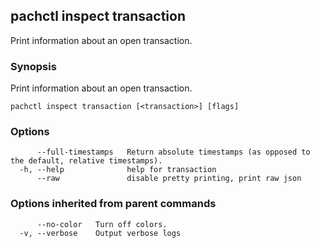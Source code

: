 ## pachctl inspect transaction

Print information about an open transaction.

### Synopsis

Print information about an open transaction.

```
pachctl inspect transaction [<transaction>] [flags]
```

### Options

```
      --full-timestamps   Return absolute timestamps (as opposed to the default, relative timestamps).
  -h, --help              help for transaction
      --raw               disable pretty printing, print raw json
```

### Options inherited from parent commands

```
      --no-color   Turn off colors.
  -v, --verbose    Output verbose logs
```


